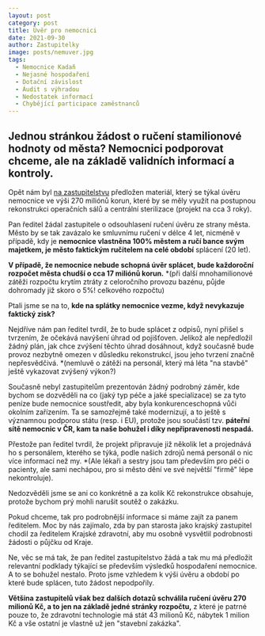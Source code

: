 ```yaml
---
layout: post
category: post
title: Úvěr pro nemocnici
date: 2021-09-30
author: Zastupitelky
image: posts/nemuver.jpg
tags:
  - Nemocnice Kadaň
  - Nejasné hospodaření
  - Dotační závislost
  - Áudit s výhradou
  - Nedostatek informací
  - Chybějící participace zaměstnanců
---
```


## Jednou stránkou žádost o ručení stamilionové hodnoty od města? Nemocnici podporovat chceme, ale na základě validních informací a kontroly.

Opět nám byl [na zastupitelstvu](https://kadan.pirati.cz/aktuality/14zmz.html) předložen materiál, který se týkal úvěru nemocnice ve výši 270 miliónů korun, které by se měly využít na postupnou rekonstrukci operačních sálů a centrální sterilizace (projekt na cca 3 roky). 

Pan ředitel žádal zastupitele o odsouhlasení ručení úvěru ze strany města. Město by se tak zavázalo ke smluvnímu ručení v délce 4 let, nicméně v případě, kdy je **nemocnice vlastněna 100% městem a ručí bance svým majetkem, je město faktickým ručitelem na celé období** splácení (20 let). 

**V případě, že nemocnice nebude schopná úvěr splácet, bude každoroční rozpočet města chudší o cca 17 miliónů korun.**
*(při další mnohamilionové zátěži rozpočtu krytím ztráty z celoročního provozu bazénu, půjde dohromady již skoro o 5%! celkového rozpočtu)

Ptali jsme se na to, **kde na splátky nemocnice vezme, když nevykazuje faktický zisk?**

Nejdříve nám pan ředitel tvrdil, že to bude splácet z odpisů, nyní přišel s tvrzením, že očekává navýšení úhrad od pojišťoven. Jelikož ale nepředložil žádný plán, jak chce zvýšení těchto úhrad dosáhnout, když současně bude provoz nezbytně omezen v důsledku rekonstrukcí, jsou jeho tvrzení značně nepřesvědčivá.
*(nemluvě o zátěži na personál, který má léta "na stavbě" ještě vykazovat zvýšený výkon?)

Současně nebyl zastupitelům prezentován žádný podrobný záměr, kde bychom se dozvěděli na co (jaký typ péče a jaké specializace) se za tyto peníze bude nemocnice soustředit, aby byla konkurenceschopná vůči okolním zařízením. 
Ta se samozřejmě také modernizují, a to ještě s významnou podporou státu (resp. i EU), protože jsou součástí tzv. **páteřní sítě nemocnic v ČR, kam ta naše bohužel i díky nepřipravenosti nespadá.**

Přestože pan ředitel tvrdil, že projekt připravuje již několik let a projednává ho s personálem, kterého se týká, podle našich zdrojů nemá personál o nic více informací než my. 
*(Ale lékaři a sestry jsou tam především pro péči o pacienty, ale sami nechápou, pro si město dění ve své největší "firmě" lépe nekontroluje).

Nedozvěděli jsme se ani co konkrétně a za kolik Kč rekonstrukce obsahuje, protože bychom prý mohli narušit soutěž o zakázku. 

Pokud chceme, tak pro podrobnější informace si máme zajít za panem ředitelem.
Moc by nás zajímalo, zda by pan starosta jako krajský zastupitel chodil za ředitelem Krajské zdravotní, aby mu osobně vysvětlil podrobnosti žádosti o půjčku od Kraje. 

Ne, věc se má tak, že pan ředitel zastupitelstvo žádá a tak mu má předložit relevantní podklady týkající se především výsledků hospodaření nemocnice. 
A to se bohužel nestalo. Proto jsme vzhledem k výši úvěru a období po které bude splácen, tuto žádost nepodpořily. 

**Většina zastupitelů však bez dalších dotazů schválila ručení úvěru 270 milionů Kč, a to jen na základě jedné stránky rozpočtu,** z které je patrné pouze to, že zdravotní technologie má stát 43 milionů Kč, nábytek 1 milion Kč a vše ostatní je vlastně už jen "stavební zakázka".





